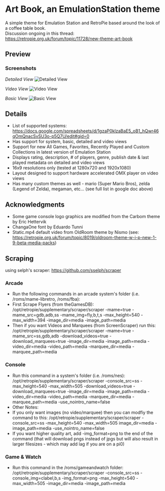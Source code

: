 # Art Book, an EmulationStation theme
A simple theme for Emulation Station and RetroPie based around the look of a coffee table book.  
Discussion ongoing in this thread: https://retropie.org.uk/forum/topic/11728/new-theme-art-book

## Preview

### Screenshots

*Detailed View*
![Detailed View](http://i.imgur.com/45WMfc3.png)

*Video View*
![Video View](http://i.imgur.com/rjfopnF.png)

*Basic View*
![Basic View](http://i.imgur.com/YH4oAci.png)


## Details

- List of supported systems: https://docs.google.com/spreadsheets/d/1gzaP0klzaBaE5_oB1_hQwr46qOmQnacSvSU3o-p5Q7U/edit#gid=0
- Has support for system, basic, detailed and video views
- Support for new All Games, Favorites, Recently Played and Custom Collections in latest version of Emulation Station
- Displays rating, description, # of players, genre, publish date & last played metadata on detailed and video views
- 16x9 resolutions only (tested at 1280x720 and 1920x1080)
- Layout designed to support hardware accelerated OMX player on video views
- Has many custom themes as well - mario (Super Mario Bros), zelda (Legend of Zelda), megaman, etc... (see full list in google doc above) 

## Acknowledgments

- Some game console logo graphics are modified from the Carbom theme by Eric Hettervik
- ChangaOne font by Eduardo Tunni
- Static.mp4 default video from OldRoom theme by Nismo (see: https://retropie.org.uk/forum/topic/8019/oldroom-theme-w-i-p-new-1-9-beta-media-packs)

## Scraping 
using selph's scraper: https://github.com/sselph/scraper

### Arcade
- Run the following commands in an arcade system's folder (i.e. /roms/mame-libretro, /roms/fba): 
- First Scrape Flyers (from theGamesDB): /opt/retropie/supplementary/scraper/scraper -mame=true -mame_src=gdb,adb,ss -mame_img=fly,b,t,s -max_height=540 -max_width=394 -image_dir=media -image_path=media
- Then if you want Videos and Marquees (from ScreenScraper) run this: /opt/retropie/supplementary/scraper/scraper -mame=true -mame_src=ss,gdb,adb -download_videos=true -download_marquees=true -image_dir=media -image_path=media -video_dir=media -video_path=media -marquee_dir=media -marquee_path=media

### Console

- Run this command in a system's folder (i.e. /roms/nes): /opt/retropie/supplementary/scraper/scraper -console_src=ss -max_height=540 -max_width=505 -download_videos=true -download_marquees=true -image_dir=media -image_path=media -video_dir=media -video_path=media -marquee_dir=media -marquee_path=media -use_nointro_name=false 
- Other Notes: 
- If you only want images (no video/marquee) then you can modfiy the command to this: /opt/retropie/supplementary/scraper/scraper -console_src=ss -max_height=540 -max_width=505 image_dir=media -image_path=media -use_nointro_name=false 
- If you want higher quality art, add -img_format=png to the end of the command (that will download pngs instead of jpgs but will also result in larger filesizes - which may add lag if you are on a pi0)

### Game & Watch

- Run this command in the /roms/gameandwatch folder: /opt/retropie/supplementary/scraper/scraper -console_src=ss -console_img=clabel,b,s -img_format=png -max_height=540 -max_width=505 -image_dir=media -image_path=media
